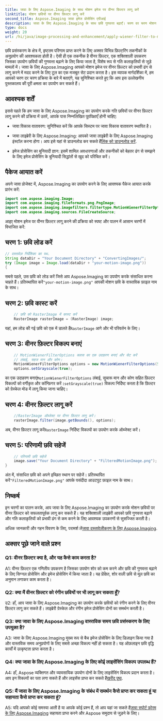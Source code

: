 ```yaml
---
title: जावा के लिए Aspose.Imaging के साथ मोशन इमेज पर वीनर फ़िल्टर लागू करें
linktitle: मोशन छवियों पर वीनर फ़िल्टर लागू करें
second_title: Aspose.Imaging जावा इमेज प्रोसेसिंग एपीआई
description: जावा के लिए Aspose.Imaging के साथ छवि गुणवत्ता बढ़ाएँ। चरण दर चरण मोशन छवियों पर वीनर फ़िल्टर लागू करना सीखें। अपनी छवि प्रसंस्करण को अनुकूलित करें.
type: docs
weight: 20
url: /hi/java/image-processing-and-enhancement/apply-wiener-filter-to-motion-images/
---
```


छवि प्रसंस्करण के क्षेत्र में, इष्टतम परिणाम प्राप्त करने के लिए अक्सर विभिन्न फ़िल्टरिंग तकनीकों के अनुप्रयोग की आवश्यकता होती है। ऐसी ही एक तकनीक है वीनर फ़िल्टर, एक शक्तिशाली उपकरण जिसका उपयोग छवियों की गुणवत्ता बढ़ाने के लिए किया जाता है, विशेष रूप से गति कलाकृतियों से जुड़े मामलों में। जावा के लिए Aspose.Imaging आपको मोशन इमेज पर वीनर फ़िल्टर को प्रभावी ढंग से लागू करने में मदद करने के लिए टूल का एक मजबूत सेट प्रदान करता है। इस व्यापक मार्गदर्शिका में, हम आपको चरण दर चरण प्रक्रिया के बारे में बताएंगे, यह सुनिश्चित करते हुए कि आप इस उल्लेखनीय पुस्तकालय की पूरी क्षमता का उपयोग कर सकते हैं।

## आवश्यक शर्तें

इससे पहले कि हम जावा के लिए Aspose.Imaging का उपयोग करके गति छवियों पर वीनर फ़िल्टर लागू करने की प्रक्रिया में उतरें, आपके पास निम्नलिखित पूर्वापेक्षाएँ होनी चाहिए:

- जावा विकास वातावरण: सुनिश्चित करें कि आपके सिस्टम पर जावा विकास वातावरण स्थापित है।

-  जावा लाइब्रेरी के लिए Aspose.Imaging: आपको जावा लाइब्रेरी के लिए Aspose.Imaging इंस्टॉल करना होगा। आप इसे यहां से डाउनलोड कर सकते हैं[लिंक को डाउनलोड करें](https://releases.aspose.com/imaging/java/).

- इमेज प्रोसेसिंग का बुनियादी ज्ञान: इसमें शामिल अवधारणाओं और तकनीकों को बेहतर ढंग से समझने के लिए इमेज प्रोसेसिंग के बुनियादी सिद्धांतों से खुद को परिचित करें।

## पैकेज आयात करें

अपने जावा प्रोजेक्ट में, Aspose.Imaging का उपयोग करने के लिए आवश्यक पैकेज आयात करके प्रारंभ करें:

```java
import com.aspose.imaging.Image;
import com.aspose.imaging.fileformats.png.PngImage;
import com.aspose.imaging.imagefilters.filtertype.MotionWienerFilterOptions;
import com.aspose.imaging.sources.FileCreateSource;
```

आइए मोशन इमेज पर वीनर फ़िल्टर लागू करने की प्रक्रिया को स्पष्ट और पालन में आसान चरणों में विभाजित करें:

## चरण 1: छवि लोड करें

```java
// दस्तावेज़ निर्देशिका का पथ.
String dataDir = "Your Document Directory" + "ConvertingImages/";
try (Image image = Image.load(dataDir + "your-motion-image.png"))
{
```

 सबसे पहले, उस छवि को लोड करें जिसे आप Aspose.Imaging का उपयोग करके संसाधित करना चाहते हैं। प्रतिस्थापित करें`"your-motion-image.png"` आपकी मोशन छवि के वास्तविक फ़ाइल नाम के साथ।

## चरण 2: छवि कास्ट करें

```java
    // छवि को RasterImage में कास्ट करें
    RasterImage rasterImage = (RasterImage) image;
```

 यहां, हम लोड की गई छवि को एक में डालते हैं`RasterImage` आगे और भी परिवर्तन के लिए।

## चरण 3: वीनर फ़िल्टर विकल्प बनाएं

```java
    // MotionWienerFilterOptions क्लास का एक उदाहरण बनाएं और सेट करें
    // लंबाई, सहज मान और कोण।
    MotionWienerFilterOptions options = new MotionWienerFilterOptions(50, 9, 90);
    options.setGrayscale(true);
```

 का एक उदाहरण बनाएं`MotionWienerFilterOptions` लंबाई, सुचारू मान और कोण सहित फ़िल्टर विकल्पों को वर्गीकृत और कॉन्फ़िगर करें।`setGrayscale(true)` विकल्प निर्दिष्ट करता है कि फ़िल्टर को ग्रेस्केल मोड में लागू किया जाना चाहिए।

## चरण 4: वीनर फ़िल्टर लागू करें

```java
    //RasterImage ऑब्जेक्ट पर वीनर फ़िल्टर लागू करें।
    rasterImage.filter(image.getBounds(), options);
```

 अब, वीनर फ़िल्टर लागू करें`RasterImage` निर्दिष्ट विकल्पों का उपयोग करके ऑब्जेक्ट करें।

## चरण 5: परिणामी छवि सहेजें

```java
    // परिणामी छवि सहेजें
    image.save("Your Document Directory" + "FilteredMotionImage.png");
}
```

 अंत में, संसाधित छवि को अपने इच्छित स्थान पर सहेजें। प्रतिस्थापित करें`"FilteredMotionImage.png"` आपके पसंदीदा आउटपुट फ़ाइल नाम के साथ।

## निष्कर्ष

इन चरणों का पालन करके, आप जावा के लिए Aspose.Imaging का उपयोग करके मोशन छवियों पर वीनर फ़िल्टर को सफलतापूर्वक लागू कर सकते हैं। यह शक्तिशाली लाइब्रेरी आपको छवि गुणवत्ता बढ़ाने और गति कलाकृतियों को प्रभावी ढंग से कम करने के लिए आवश्यक उपकरणों से सुसज्जित करती है।

 अधिक जानकारी और गहन विवरण के लिए, परामर्श लें[जावा दस्तावेज़ीकरण के लिए Aspose.Imaging](https://reference.aspose.com/imaging/java/).

## अक्सर पूछे जाने वाले प्रश्न

### Q1: वीनर फ़िल्टर क्या है, और यह कैसे काम करता है?

A1: वीनर फ़िल्टर एक गणितीय उपकरण है जिसका उपयोग शोर को कम करने और छवि की गुणवत्ता बढ़ाने के लिए सिग्नल प्रोसेसिंग और इमेज प्रोसेसिंग में किया जाता है। यह प्रेक्षित, शोर वाली छवि से मूल छवि का अनुमान लगाकर काम करता है।

### Q2: क्या मैं वीनर फ़िल्टर को रंगीन छवियों पर भी लागू कर सकता हूँ?

उ2: हाँ, आप जावा के लिए Aspose.Imaging का उपयोग करके छवियों को रंगीन करने के लिए वीनर फ़िल्टर लागू कर सकते हैं। लाइब्रेरी ग्रेस्केल और रंगीन इमेज प्रोसेसिंग दोनों का समर्थन करती है।

### Q3: क्या जावा के लिए Aspose.Imaging वास्तविक समय छवि प्रसंस्करण के लिए उपयुक्त है?

A3: जावा के लिए Aspose.Imaging मुख्य रूप से बैच इमेज प्रोसेसिंग के लिए डिज़ाइन किया गया है और वास्तविक समय अनुप्रयोगों के लिए सबसे अच्छा विकल्प नहीं हो सकता है। यह ऑफ़लाइन छवि वृद्धि कार्यों में उत्कृष्टता प्राप्त करता है।

### Q4: क्या जावा के लिए Aspose.Imaging के लिए कोई लाइसेंसिंग विकल्प उपलब्ध हैं?

 A4: हाँ, Aspose व्यक्तिगत और व्यावसायिक उपयोग दोनों के लिए लाइसेंसिंग विकल्प प्रदान करता है। आप इन विकल्पों का पता लगा सकते हैं और लाइसेंस प्राप्त कर सकते हैं[खरीद पृष्ठ](https://purchase.aspose.com/buy).

### Q5: मैं जावा के लिए Aspose.Imaging के संबंध में समर्थन कैसे प्राप्त कर सकता हूं या सहायता कैसे प्राप्त कर सकता हूं?

 A5: यदि आपको कोई समस्या आती है या आपके कोई प्रश्न हैं, तो आप यहां जा सकते हैं[जावा सपोर्ट फ़ोरम के लिए Aspose.Imaging](https://forum.aspose.com/) सहायता प्राप्त करने और Aspose समुदाय से जुड़ने के लिए।